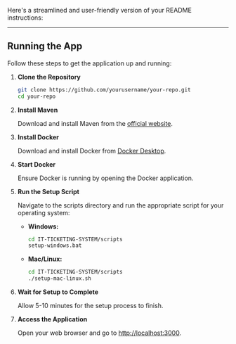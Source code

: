 Here's a streamlined and user-friendly version of your README instructions:

---

## Running the App

Follow these steps to get the application up and running:

1. **Clone the Repository**

   ```bash
   git clone https://github.com/yourusername/your-repo.git
   cd your-repo
   ```

2. **Install Maven**

   Download and install Maven from the [official website](https://maven.apache.org/download.cgi).

3. **Install Docker**

   Download and install Docker from [Docker Desktop](https://www.docker.com/products/docker-desktop/).

4. **Start Docker**

   Ensure Docker is running by opening the Docker application.

5. **Run the Setup Script**

   Navigate to the scripts directory and run the appropriate script for your operating system:

   - **Windows:**

     ```bash
     cd IT-TICKETING-SYSTEM/scripts
     setup-windows.bat
     ```

   - **Mac/Linux:**

     ```bash
     cd IT-TICKETING-SYSTEM/scripts
     ./setup-mac-linux.sh
     ```

6. **Wait for Setup to Complete**

   Allow 5-10 minutes for the setup process to finish.

7. **Access the Application**

   Open your web browser and go to [http://localhost:3000](http://localhost:3000).